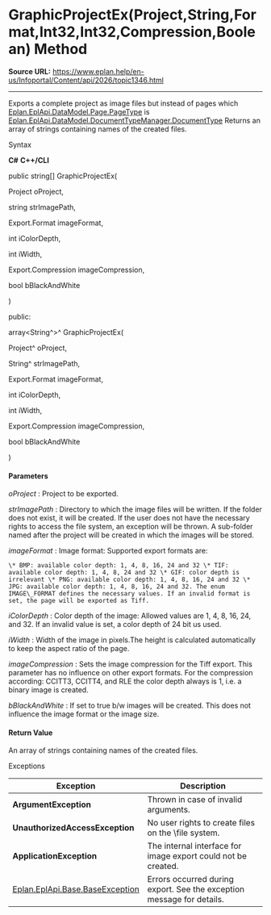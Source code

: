 # GraphicProjectEx(Project,String,Format,Int32,Int32,Compression,Boolean) Method

**Source URL:** https://www.eplan.help/en-us/Infoportal/Content/api/2026/topic1346.html

---

Exports a complete project as image files but instead of pages which [Eplan.EplApi.DataModel.Page.PageType](Eplan.EplApi.DataModelu~Eplan.EplApi.DataModel.Page~PageType.html) is [Eplan.EplApi.DataModel.DocumentTypeManager.DocumentType](Eplan.EplApi.DataModelu~Eplan.EplApi.DataModel.DocumentTypeManager+DocumentType.html) Returns an array of strings containing names of the created files.

Syntax

**C#**
**C++/CLI**


public string[] GraphicProjectEx( 

   Project oProject,

   string strImagePath,

   Export.Format imageFormat,

   int iColorDepth,

   int iWidth,

   Export.Compression imageCompression,

   bool bBlackAndWhite

)

public:

array<String^>^ GraphicProjectEx( 

   Project^ oProject,

   String^ strImagePath,

   Export.Format imageFormat,

   int iColorDepth,

   int iWidth,

   Export.Compression imageCompression,

   bool bBlackAndWhite

)


#### Parameters

*oProject*
:   Project to be exported.

*strImagePath*
:   Directory to which the image files will be written. If the folder does not exist, it will be created. If the user does not have the necessary rights to access the file system, an exception will be thrown. A sub\-folder named after the project will be created in which the images will be stored.

*imageFormat*
:   Image format\: Supported export formats are\:

    \* BMP: available color depth: 1, 4, 8, 16, 24 and 32 \* TIF: available color depth: 1, 4, 8, 24 and 32 \* GIF: color depth is irrelevant \* PNG: available color depth: 1, 4, 8, 16, 24 and 32 \* JPG: available color depth: 1, 4, 8, 16, 24 and 32. The enum IMAGE\_FORMAT defines the necessary values. If an invalid format is set, the page will be exported as Tiff.

*iColorDepth*
:   Color depth of the image\: Allowed values are 1, 4, 8, 16, 24, and 32. If an invalid value is set, a color depth of 24 bit us used.

*iWidth*
:   Width of the image in pixels.The height is calculated automatically to keep the aspect ratio of the page.

*imageCompression*
:   Sets the image compression for the Tiff export. This parameter has no influence on other export formats. For the compression according\: CCITT3, CCITT4, and RLE the color depth always is 1, i.e. a binary image is created.

*bBlackAndWhite*
:   If set to true b/w images will be created. This does not influence the image format or the image size.

#### Return Value

An array of strings containing names of the created files.

Exceptions

| Exception | Description |
| --- | --- |
| **ArgumentException** | Thrown in case of invalid arguments. |
| **UnauthorizedAccessException** | No user rights to create files on the \file system. |
| **ApplicationException** | The internal interface for image export could not be created. |
| [Eplan.EplApi.Base.BaseException](Eplan.EplApi.Baseu~Eplan.EplApi.Base.BaseException.html) | Errors occurred during export. See the exception message for details. |
